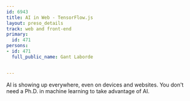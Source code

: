 ---
id: 6943
title: AI in Web - TensorFlow.js
layout: preso_details
track: web and front-end
primary:
  id: 471
persons:
- id: 471
  full_public_name: Gant Laborde

---
AI is showing up everywhere, even on devices and websites.  You don't need a Ph.D. in machine learning to take advantage of AI.